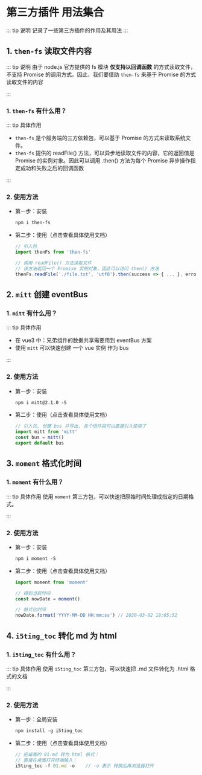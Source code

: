 # 第三方插件 用法集合

::: tip 说明
记录了一些第三方插件的作用及其用法
:::

## 1. `then-fs` 读取文件内容

::: tip 说明
由于 node.js 官方提供的 fs 模块 **仅支持以回调函数** 的方式读取文件，不支持 Promise 的调用方式。因此，我们要借助 `then-fs` 来基于 Promise 的方式读取文件的内容

:::

### 1. `then-fs` 有什么用？

::: tip 具体作用

- `then-fs` 是个服务端的三方依赖包，可以基于 Promise 的方式来读取系统文件。
- `then-fs` 提供的 readFile() 方法，可以异步地读取文件的内容，它的返回值是 Promise 的实例对象。因此可以调用 .then() 方法为每个 Promise 异步操作指定成功和失败之后的回调函数

:::

### 2. 使用方法

- 第一步：安装
  ```xml
  npm i then-fs
  ```
- 第二步：使用<tgx-link href="https://www.npmjs.com/package/then-fs">（点击查看具体使用文档）</tgx-link>

  ```js
  // 引入包
  import thenFs from 'then-fs'

  // 调用 readFile() 方法读取文件
  // 该方法返回一个 Promise 实例对象，因此可以访问 then() 方法
  thenFs.readFile('./file.txt', 'utf8').then(success => { ... }, error => { ... })
  ```

## 2. `mitt` 创建 eventBus

### 1. `mitt` 有什么用？

::: tip 具体作用

- 在 vue3 中：兄弟组件的数据共享需要用到 eventBus 方案
- 使用 `mitt` 可以快速创建 一个 vue 实例 作为 bus

:::

### 2. 使用方法

- 第一步：安装
  ```xml
  npm i mitt@2.1.0 -S
  ```
- 第二步：使用<tgx-link href="https://www.npmjs.com/package/mitt">（点击查看具体使用文档）</tgx-link>

  ```js
  // 引入包, 创建 bus 并导出, 各个组件就可以直接引入使用了
  import mitt from 'mitt'
  const bus = mitt()
  export default bus
  ```

## 3. `moment` 格式化时间

### 1. `moment` 有什么用？

::: tip 具体作用
使用 `moment` 第三方包，可以快速把原始时间处理成指定的日期格式。

:::

### 2. 使用方法

- 第一步：安装
  ```xml
  npm i moment -S
  ```
- 第二步：使用<tgx-link href="https://momentjs.com/docs/#/use-it/">（点击查看具体使用文档）</tgx-link>

  ```js
  import moment from 'moment'

  // 得到当前时间
  const nowDate = moment()

  // 格式化时间
  nowDate.format('YYYY-MM-DD HH:mm:ss') // 2020-03-02 18:05:52
  ```

## 4. `i5ting_toc` 转化 md 为 html

### 1. `i5ting_toc` 有什么用？

::: tip 具体作用
使用 `i5ting_toc` 第三方包，可以快速把 .md 文件转化为 .html 格式的文档

:::

### 2. 使用方法

- 第一步：全局安装
  ```xml
  npm install -g i5ting_toc
  ```
- 第二步：使用<tgx-link href="https://www.npmjs.com/package/i5ting_toc">（点击查看具体使用文档）</tgx-link>

  ```js
  // 把桌面的 01.md 转为 html 格式：
  // 直接在桌面打开终端输入：
  i5ting_toc -f 01.md -o    // -o 表示 转换后再浏览器打开
  ```
